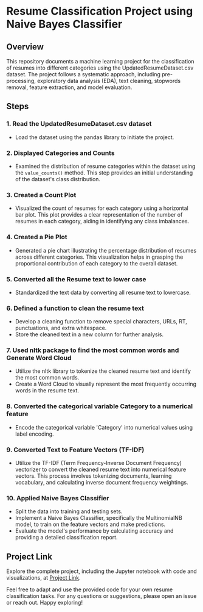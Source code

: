 # Resume Classification Project using Naive Bayes Classifier

## Overview

This repository documents a machine learning project for the classification of resumes into different categories using the UpdatedResumeDataset.csv dataset. The project follows a systematic approach, including pre-processing, exploratory data analysis (EDA), text cleaning, stopwords removal, feature extraction, and model evaluation.

## Steps

### 1. Read the UpdatedResumeDataset.csv dataset

- Load the dataset using the pandas library to initiate the project.

### 2. Displayed Categories and Counts
   
- Examined the distribution of resume categories within the dataset using the `value_counts()` method. This step provides an initial understanding of the dataset's class distribution.

### 3. Created a Count Plot
   
- Visualized the count of resumes for each category using a horizontal bar plot. This plot provides a clear representation of the number of resumes in each category, aiding in identifying any class imbalances.

### 4. Created a Pie Plot

- Generated a pie chart illustrating the percentage distribution of resumes across different categories. This visualization helps in grasping the proportional contribution of each category to the overall dataset.

### 5. Converted all the Resume text to lower case

- Standardized the text data by converting all resume text to lowercase.

### 6. Defined a function to clean the resume text

- Develop a cleaning function to remove special characters, URLs, RT, punctuations, and extra whitespace.
- Store the cleaned text in a new column for further analysis.

### 7. Used nltk package to find the most common words and Generate Word Cloud

- Utilize the nltk library to tokenize the cleaned resume text and identify the most common words.
- Create a Word Cloud to visually represent the most frequently occurring words in the resume text.

### 8. Converted the categorical variable Category to a numerical feature

- Encode the categorical variable 'Category' into numerical values using label encoding.

### 9. Converted Text to Feature Vectors (TF-IDF)
   
- Utilize the TF-IDF (Term Frequency-Inverse Document Frequency) vectorizer to convert the cleaned resume text into numerical feature vectors. This process involves tokenizing documents, learning vocabulary, and calculating inverse document frequency weightings.

### 10. Applied Naive Bayes Classifier
    
- Split the data into training and testing sets.
- Implement a Naive Bayes Classifier, specifically the MultinomialNB model, to train on the feature vectors and make predictions.
- Evaluate the model's performance by calculating accuracy and providing a detailed classification report.

## Project Link

Explore the complete project, including the Jupyter notebook with code and visualizations, at [Project Link](https://colab.research.google.com/drive/1Xmu9T5U3IjALypeJ55WZCUWFD2HNZSSH?usp=sharing).

Feel free to adapt and use the provided code for your own resume classification tasks. For any questions or suggestions, please open an issue or reach out. Happy exploring!
